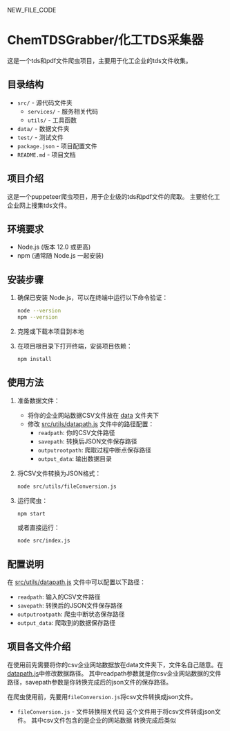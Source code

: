 NEW_FILE_CODE
# ChemTDSGrabber/化工TDS采集器

这是一个tds和pdf文件爬虫项目，主要用于化工企业的tds文件收集。

## 目录结构

- `src/` - 源代码文件夹
  - `services/` - 服务相关代码
  - `utils/` - 工具函数
- `data/` - 数据文件夹
- `test/` - 测试文件
- `package.json` - 项目配置文件
- `README.md` - 项目文档

## 项目介绍

这是一个puppeteer爬虫项目，用于企业级的tds和pdf文件的爬取。
主要给化工企业网上搜集tds文件。

## 环境要求

- Node.js (版本 12.0 或更高)
- npm (通常随 Node.js 一起安装)

## 安装步骤

1. 确保已安装 Node.js，可以在终端中运行以下命令验证：
   ```bash
   node --version
   npm --version
   ```

2. 克隆或下载本项目到本地

3. 在项目根目录下打开终端，安装项目依赖：
   ```bash
   npm install
   ```

## 使用方法

1. 准备数据文件：
   - 将你的企业网站数据CSV文件放在 [data](file:///D:/ChemTDSGrabber_%E5%8C%96%E5%B7%A5TDS%E9%87%87%E9%9B%86%E5%99%A8/ChemTDSGrabber-TDS-/data) 文件夹下
   - 修改 [src/utils/datapath.js](file:///D:/ChemTDSGrabber_%E5%8C%96%E5%B7%A5TDS%E9%87%87%E9%9B%86%E5%99%A8/ChemTDSGrabber-TDS-/src/utils/datapath.js) 文件中的路径配置：
     - `readpath`: 你的CSV文件路径
     - `savepath`: 转换后JSON文件保存路径
     - `outputrootpath`: 爬取过程中断点保存路径
     - `output_data`: 输出数据目录

2. 将CSV文件转换为JSON格式：
   ```bash
   node src/utils/fileConversion.js
   ```

3. 运行爬虫：
   ```bash
   npm start
   ```
   或者直接运行：
   ```bash
   node src/index.js
   ```

## 配置说明

在 [src/utils/datapath.js](file:///D:/ChemTDSGrabber_%E5%8C%96%E5%B7%A5TDS%E9%87%87%E9%9B%86%E5%99%A8/ChemTDSGrabber-TDS-/src/utils/datapath.js) 文件中可以配置以下路径：
- `readpath`: 输入的CSV文件路径
- `savepath`: 转换后的JSON文件保存路径
- `outputrootpath`: 爬虫中断状态保存路径
- `output_data`: 爬取到的数据保存路径

## 项目各文件介绍

在使用前先需要将你的csv企业网站数据放在data文件夹下，文件名自己随意。在[datapath.js](file:///D:/ChemTDSGrabber_%E5%8C%96%E5%B7%A5TDS%E9%87%87%E9%9B%86%E5%99%A8/ChemTDSGrabber-TDS-/src/utils/datapath.js)中修改数据路径。
其中readpath参数就是你csv企业网站数据的文件路径，savepath参数是你转换完成后的json文件的保存路径。

在爬虫使用前，先要用`fileConversion.js`将csv文件转换成json文件。
- `fileConversion.js` - 文件转换相关代码
这个文件用于将csv文件转成json文件。
其中csv文件包含的是企业的网站数据
转换完成后类似

```
